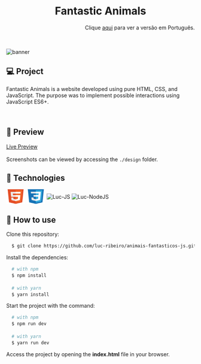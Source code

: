 <div align="center">
  <h1>
  Fantastic Animals
  </h1>
</div> 

<div align="right">
  Clique <a href="https://github.com/luc-ribeiro/animais-fantasticos-js/blob/master/README-PTBR.md">aqui</a> para ver a versão em Português.
</div>

<br>
<br>

![banner](https://github.com/luc-ribeiro/animais-fantasticos/blob/master/design/mockup.gif?raw=true)

## 💻 Project

Fantastic Animals is a website developed using pure HTML, CSS, and JavaScript.
The purpose was to implement possible interactions using JavaScript ES6+.

<br>

## 🔖 Preview

<a href="https://luc-ribeiro.github.io/animais-fantasticos-js" target="_blank">Live Preview</a>
<br>
<br>
Screenshots can be viewed by accessing the `./design` folder.

## 🚀 Technologies

<div style="display: inline_block">
	<img align="center" alt="Luc-HTML" height="40" width="50" src="https://raw.githubusercontent.com/devicons/devicon/master/icons/html5/html5-original.svg">
	<img align="center" alt="Luc-CSS" height="40" width="50" src="https://raw.githubusercontent.com/devicons/devicon/master/icons/css3/css3-original.svg">
	<img align="center" alt="Luc-JS" height="40" width="50" src="https://cdn.jsdelivr.net/gh/devicons/devicon/icons/javascript/javascript-original.svg" />
	<img align="center" alt="Luc-NodeJS" height="40" width="50" src="https://cdn.jsdelivr.net/gh/devicons/devicon/icons/nodejs/nodejs-original.svg" />
</div>

## :page_facing_up: How to use

Clone this repository:

```sh
  $ git clone https://github.com/luc-ribeiro/animais-fantasticos-js.git
```

Install the dependencies:

```sh
  # with npm
  $ npm install

  # with yarn
  $ yarn install
```

Start the project with the command:

```sh
  # with npm
  $ npm run dev

  # with yarn
  $ yarn run dev
```

Access the project by opening the **index.html** file in your browser.

